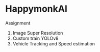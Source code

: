 # HappymonkAI
Assignment
1. Image Super Resolution
2. Custom train YOLOv8
3. Vehicle Tracking and Speed estimation
